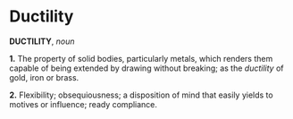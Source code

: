 # Ductility

**DUCTILITY**, _noun_

**1.** The property of solid bodies, particularly metals, which renders them capable of being extended by drawing without breaking; as the _ductility_ of gold, iron or brass.

**2.** Flexibility; obsequiousness; a disposition of mind that easily yields to motives or influence; ready compliance.